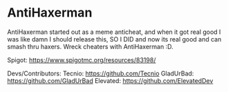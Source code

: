 # AntiHaxerman

AntiHaxerman started out as a meme anticheat, and when it got real good I was like damn I should release this, SO I DID and now its real good and can smash thru haxers. Wreck cheaters with AntiHaxerman :D.

Spigot: https://www.spigotmc.org/resources/83198/

Devs/Contributors:
Tecnio: https://github.com/Tecnio
GladUrBad: https://github.com/GladUrBad
Elevated: https://github.com/ElevatedDev
